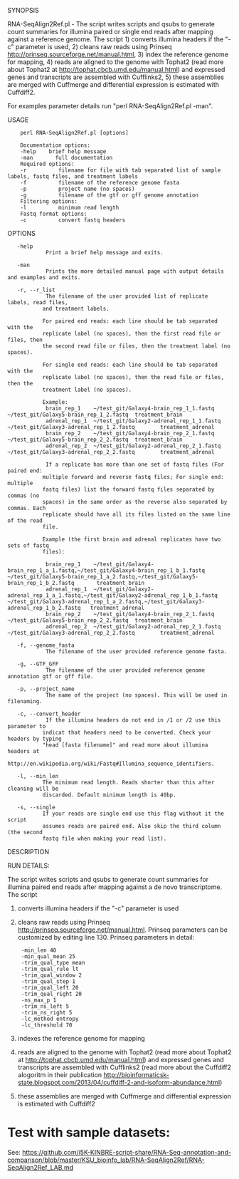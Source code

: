 SYNOPSIS

 RNA-SeqAlign2Ref.pl - The script writes scripts and qsubs to generate
       count summaries for illumina paired or single end reads after mapping against a
       reference genome. The script 1) converts illumina headers if the "-c"
       parameter is used, 2) cleans raw reads using Prinseq
       http://prinseq.sourceforge.net/manual.html, 3) index the reference
       genome for mapping, 4) reads are aligned to the genome with Tophat2
       (read more about Tophat2 at http://tophat.cbcb.umd.edu/manual.html) and
       expressed genes and transcripts are assembled with Cufflinks2, 5) these
       assemblies are merged with Cuffmerge and differential expression is
       estimated with Cuffdiff2.

For examples parameter details run "perl RNA-SeqAlign2Ref.pl -man".

USAGE

        perl RNA-SeqAlign2Ref.pl [options]

        Documentation options:
        -help    brief help message
        -man       full documentation
        Required options:
        -r          filename for file with tab separated list of sample labels, fastq files, and treatment labels
        -f          filename of the reference genome fasta
        -p          project name (no spaces)
        -g          filename of the gtf or gff genome annotation
        Filtering options:
        -l          minimum read length
        Fastq format options:
        -c          convert fastq headers

OPTIONS

       -help
                Print a brief help message and exits.

       -man
                Prints the more detailed manual page with output details and examples and exits.

       -r, --r_list
                The filename of the user provided list of replicate labels, read files,
               and treatment labels.

               For paired end reads: each line should be tab separated with the
               replicate label (no spaces), then the first read file or files, then
               the second read file or files, then the treatment label (no spaces).

               For single end reads: each line should be tab separated with the
               replicate label (no spaces), then the read file or files, then the
               treatment label (no spaces).
               
               Example:
                brain_rep_1    ~/test_git/Galaxy4-brain_rep_1_1.fastq  ~/test_git/Galaxy5-brain_rep_1_2.fastq  treatment_brain
                adrenal_rep_1  ~/test_git/Galaxy2-adrenal_rep_1_1.fastq        ~/test_git/Galaxy3-adrenal_rep_1_2.fastq        treatment_adrenal
                brain_rep_2    ~/test_git/Galaxy4-brain_rep_2_1.fastq  ~/test_git/Galaxy5-brain_rep_2_2.fastq  treatment_brain
                adrenal_rep_2  ~/test_git/Galaxy2-adrenal_rep_2_1.fastq        ~/test_git/Galaxy3-adrenal_rep_2_2.fastq        treatment_adrenal

                If a replicate has more than one set of fastq files (For paired end:
               multiple forward and reverse fastq files; For single end: multiple
               fastq files) list the forward fastq files separated by commas (no
               spaces) in the same order as the reverse also separated by commas. Each
               replicate should have all its files listed on the same line of the read
               file.

               Example (the first brain and adrenal replicates have two sets of fastq
               files):
               
                brain_rep_1    ~/test_git/Galaxy4-brain_rep_1_a_1.fastq,~/test_git/Galaxy4-brain_rep_1_b_1.fastq       ~/test_git/Galaxy5-brain_rep_1_a_2.fastq,~/test_git/Galaxy5-brain_rep_1_b_2.fastq       treatment_brain
                adrenal_rep_1  ~/test_git/Galaxy2-adrenal_rep_1_a_1.fastq,~/test_git/Galaxy2-adrenal_rep_1_b_1.fastq   ~/test_git/Galaxy3-adrenal_rep_1_a_2.fastq,~/test_git/Galaxy3-adrenal_rep_1_b_2.fastq   treatment_adrenal
                brain_rep_2    ~/test_git/Galaxy4-brain_rep_2_1.fastq  ~/test_git/Galaxy5-brain_rep_2_2.fastq  treatment_brain
                adrenal_rep_2  ~/test_git/Galaxy2-adrenal_rep_2_1.fastq        ~/test_git/Galaxy3-adrenal_rep_2_2.fastq        treatment_adrenal

       -f, --genome_fasta
                The filename of the user provided reference genome fasta.

       -g, --GTF_GFF
                The filename of the user provided reference genome annotation gtf or gff file.

       -p, --project_name
                The name of the project (no spaces). This will be used in filenaming.

       -c, --convert_header
                If the illumina headers do not end in /1 or /2 use this parameter to
               indicat that headers need to be converted. Check your headers by typing
               "head [fasta filename]" and read more about illumina headers at
               http://en.wikipedia.org/wiki/Fastq#Illumina_sequence_identifiers.

       -l, --min_len
               The minimum read length. Reads shorter than this after cleaning will be
               discarded. Default minimum length is 40bp.

       -s, --single
               If your reads are single end use this flag without it the script
               assumes reads are paired end. Also skip the third column (the second
               fastq file when making your read list).

DESCRIPTION

RUN DETAILS:

The script writes scripts and qsubs to generate count summaries for illumina
       paired end reads after mapping against a de novo transcriptome. The script

1) converts illumina headers if the "-c" parameter is used

2) cleans raw reads using Prinseq http://prinseq.sourceforge.net/manual.html.
       Prinseq parameters can be customized by editing line 130. Prinseq parameters in
       detail:

        -min_len 40
        -min_qual_mean 25
        -trim_qual_type mean
        -trim_qual_rule lt
        -trim_qual_window 2
        -trim_qual_step 1
        -trim_qual_left 20
        -trim_qual_right 20
        -ns_max_p 1
        -trim_ns_left 5
        -trim_ns_right 5
        -lc_method entropy
        -lc_threshold 70

3) indexes the reference genome for mapping

4) reads are aligned to the genome with Tophat2 (read more about Tophat2 at
       http://tophat.cbcb.umd.edu/manual.html) and expressed genes and transcripts are
       assembled with Cufflinks2 (read more about the Cuffdiff2 alogoritm in their
       publication
       http://bioinformaticsk-state.blogspot.com/2013/04/cuffdiff-2-and-isoform-abundance.html)

5) these assemblies are merged with Cuffmerge and differential expression is
       estimated with Cuffdiff2

# Test with sample datasets:

See: https://github.com/i5K-KINBRE-script-share/RNA-Seq-annotation-and-comparison/blob/master/KSU_bioinfo_lab/RNA-SeqAlign2Ref/RNA-SeqAlign2Ref_LAB.md


